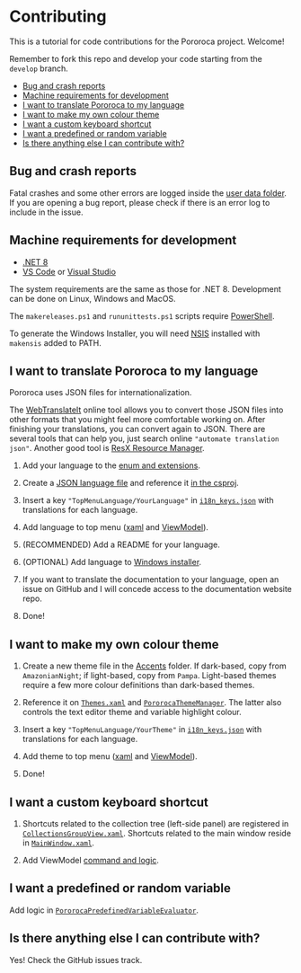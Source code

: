 # Contributing

This is a tutorial for code contributions for the Pororoca project. Welcome!

Remember to fork this repo and develop your code starting from the `develop` branch.

* [Bug and crash reports](#bug-and-crash-reports)
* [Machine requirements for development](#machine-requirements-for-development)
* [I want to translate Pororoca to my language](#i-want-to-translate-pororoca-to-my-language)
* [I want to make my own colour theme](#i-want-to-make-my-own-colour-theme)
* [I want a custom keyboard shortcut](#i-want-a-custom-keyboard-shortcut)
* [I want a predefined or random variable](#i-want-a-predefined-or-random-variable)
* [Is there anything else I can contribute with?](#is-there-anything-else-i-can-contribute-with)

## Bug and crash reports

Fatal crashes and some other errors are logged inside the [user data folder](https://pororoca.io/docs/collections#saved-location). If you are opening a bug report, please check if there is an error log to include in the issue.

## Machine requirements for development

* [.NET 8](https://dotnet.microsoft.com)
* [VS Code](https://code.visualstudio.com/) or [Visual Studio](https://visualstudio.microsoft.com/pt-br/)

The system requirements are the same as those for .NET 8. Development can be done on Linux, Windows and MacOS.

The `makereleases.ps1` and `rununittests.ps1` scripts require [PowerShell](https://github.com/PowerShell/PowerShell).

To generate the Windows Installer, you will need [NSIS](https://nsis.sourceforge.io/Main_Page) installed with `makensis` added to PATH.

## I want to translate Pororoca to my language

Pororoca uses JSON files for internationalization. 

The [WebTranslateIt](https://converter.webtranslateit.com/) online tool allows you to convert those JSON files into other formats that you might feel more comfortable working on. After finishing your translations, you can convert again to JSON. There are several tools that can help you, just search online `"automate translation json"`. Another good tool is [ResX Resource Manager](https://github.com/dotnet/ResXResourceManager).

1) Add your language to the [enum and extensions](https://github.com/alexandrehtrb/Pororoca/blob/develop/src/Pororoca.Desktop.Localization.SourceGeneration/Language.cs).

2) Create a [JSON language file](https://github.com/alexandrehtrb/Pororoca/tree/develop/src/Pororoca.Desktop/Localization) and reference it [in the csproj](https://github.com/alexandrehtrb/Pororoca/blob/78abc423c8f61c99331d85b4ab19ff304ae155d6/src/Pororoca.Desktop/Pororoca.Desktop.csproj#L58).

3) Insert a key `"TopMenuLanguage/YourLanguage"` in [`i18n_keys.json`](https://github.com/alexandrehtrb/Pororoca/blob/78abc423c8f61c99331d85b4ab19ff304ae155d6/src/Pororoca.Desktop/Localization/i18n_keys.json#L272) with translations for each language.

4) Add language to top menu ([xaml](https://github.com/alexandrehtrb/Pororoca/blob/78abc423c8f61c99331d85b4ab19ff304ae155d6/src/Pororoca.Desktop/Views/MainWindow.xaml#L172) and [ViewModel](https://github.com/alexandrehtrb/Pororoca/blob/78abc423c8f61c99331d85b4ab19ff304ae155d6/src/Pororoca.Desktop/ViewModels/MainWindowViewModel.cs#L355)).

5) (RECOMMENDED) Add a README for your language.

6) (OPTIONAL) Add language to [Windows installer](https://github.com/alexandrehtrb/Pororoca/blob/78abc423c8f61c99331d85b4ab19ff304ae155d6/src/Pororoca.Desktop.WindowsInstaller/Installer.nsi#L107).

7) If you want to translate the documentation to your language, open an issue on GitHub and I will concede access to the documentation website repo.

6) Done!

## I want to make my own colour theme

1) Create a new theme file in the [Accents](https://github.com/alexandrehtrb/Pororoca/tree/develop/src/Pororoca.Desktop/Styles/Accents) folder. If dark-based, copy from `AmazonianNight`; if light-based, copy from `Pampa`. Light-based themes require a few more colour definitions than dark-based themes.

2) Reference it on [`Themes.xaml`](https://github.com/alexandrehtrb/Pororoca/blob/develop/src/Pororoca.Desktop/Styles/Themes.xaml) and [`PororocaThemeManager`](https://github.com/alexandrehtrb/Pororoca/blob/develop/src/Pororoca.Desktop/PororocaThemeManager.cs). The latter also controls the text editor theme and variable highlight colour.

3) Insert a key `"TopMenuLanguage/YourTheme"` in [`i18n_keys.json`](https://github.com/alexandrehtrb/Pororoca/blob/78abc423c8f61c99331d85b4ab19ff304ae155d6/src/Pororoca.Desktop/Localization/i18n_keys.json#L272) with translations for each language.

4) Add theme to top menu ([xaml](https://github.com/alexandrehtrb/Pororoca/blob/78abc423c8f61c99331d85b4ab19ff304ae155d6/src/Pororoca.Desktop/Views/MainWindow.xaml#L84) and [ViewModel](https://github.com/alexandrehtrb/Pororoca/blob/78abc423c8f61c99331d85b4ab19ff304ae155d6/src/Pororoca.Desktop/ViewModels/MainWindowViewModel.cs#L375)).

5) Done!

## I want a custom keyboard shortcut

1) Shortcuts related to the collection tree (left-side panel) are registered in [`CollectionsGroupView.xaml`](https://github.com/alexandrehtrb/Pororoca/blob/78abc423c8f61c99331d85b4ab19ff304ae155d6/src/Pororoca.Desktop/Views/CollectionsGroupView.xaml#L149). Shortcuts related to the main window reside in [`MainWindow.xaml`](https://github.com/alexandrehtrb/Pororoca/blob/78abc423c8f61c99331d85b4ab19ff304ae155d6/src/Pororoca.Desktop/Views/MainWindow.xaml#L23).

2) Add ViewModel [command and logic](https://github.com/alexandrehtrb/Pororoca/blob/78abc423c8f61c99331d85b4ab19ff304ae155d6/src/Pororoca.Desktop/HotKeys/KeyboardShortcuts.cs#L16).

## I want a predefined or random variable

Add logic in [`PororocaPredefinedVariableEvaluator`](https://github.com/alexandrehtrb/Pororoca/blob/78abc423c8f61c99331d85b4ab19ff304ae155d6/src/Pororoca.Domain/Features/VariableResolution/PororocaPredefinedVariableEvaluator.cs#L197).

## Is there anything else I can contribute with?

Yes! Check the GitHub issues track.
